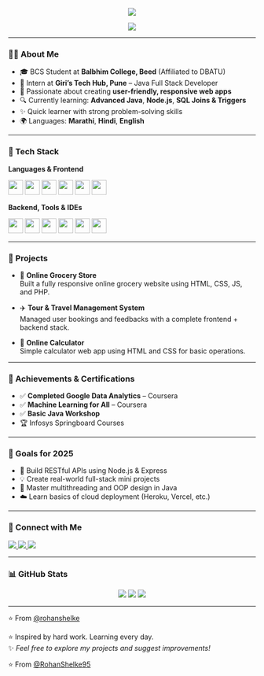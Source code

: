 <p align="center">
  <img src="https://capsule-render.vercel.app/api?type=waving&color=0:0093E9,100:80D0C7&height=200&section=header&text=Rohan%20Shelke&fontSize=40&fontColor=ffffff&animation=fadeIn" />
</p>

<p align="center">
  <img src="https://readme-typing-svg.demolab.com?font=Fira+Code&weight=500&pause=1000&color=03DAC5&width=500&lines=Java+Full+Stack+Learner;Node.js+%7C+MySQL+%7C+Frontend+Dev;Passionate+about+Clean+UI+%26+Problem+Solving;Tech+Explorer+and+Team+Player" />
</p>

---

### 👨‍💻 About Me

- 🎓 BCS Student at **Balbhim College, Beed** (Affiliated to DBATU)
- 💼 Intern at **Giri’s Tech Hub, Pune** – Java Full Stack Developer  
- 🚀 Passionate about creating **user-friendly, responsive web apps**
- 🔍 Currently learning: **Advanced Java**, **Node.js**, **SQL Joins & Triggers**
- ✨ Quick learner with strong problem-solving skills
- 🌍 Languages: **Marathi**, **Hindi**, **English**

---

### 🧰 Tech Stack

**Languages & Frontend**

<p>
  <img src="https://cdn.jsdelivr.net/gh/devicons/devicon/icons/c/c-original.svg" width="30px"/>
  <img src="https://cdn.jsdelivr.net/gh/devicons/devicon/icons/cplusplus/cplusplus-original.svg" width="30px"/>
  <img src="https://cdn.jsdelivr.net/gh/devicons/devicon/icons/java/java-original.svg" width="30px"/>
  <img src="https://cdn.jsdelivr.net/gh/devicons/devicon/icons/html5/html5-original.svg" width="30px"/>
  <img src="https://cdn.jsdelivr.net/gh/devicons/devicon/icons/css3/css3-original.svg" width="30px"/>
  <img src="https://cdn.jsdelivr.net/gh/devicons/devicon/icons/javascript/javascript-original.svg" width="30px"/>
</p>

**Backend, Tools & IDEs**

<p>
  <img src="https://cdn.jsdelivr.net/gh/devicons/devicon/icons/nodejs/nodejs-original.svg" width="30px"/>
  <img src="https://cdn.jsdelivr.net/gh/devicons/devicon/icons/mysql/mysql-original.svg" width="30px"/>
  <img src="https://cdn.jsdelivr.net/gh/devicons/devicon/icons/linux/linux-original.svg" width="30px"/>
  <img src="https://cdn.jsdelivr.net/gh/devicons/devicon/icons/github/github-original.svg" width="30px"/>
  <img src="https://cdn.jsdelivr.net/gh/devicons/devicon/icons/vscode/vscode-original.svg" width="30px"/>
  <img src="https://cdn.jsdelivr.net/gh/devicons/devicon/icons/eclipse/eclipse-original.svg" width="30px"/>
</p>

---

### 🧠 Projects

- 🛒 **Online Grocery Store**  
  Built a fully responsive online grocery website using HTML, CSS, JS, and PHP.

- ✈️ **Tour & Travel Management System**  
  Managed user bookings and feedbacks with a complete frontend + backend stack.

- 🧮 **Online Calculator**  
  Simple calculator web app using HTML and CSS for basic operations.

---

### 🏅 Achievements & Certifications

- ✅ **Completed Google Data Analytics** – Coursera  
- ✅ **Machine Learning for All** – Coursera  
- ✅ **Basic Java Workshop**  
- 🏆 Infosys Springboard Courses

---

### 🎯 Goals for 2025

- 🔄 Build RESTful APIs using Node.js & Express  
- 💡 Create real-world full-stack mini projects  
- 🧩 Master multithreading and OOP design in Java  
- ☁️ Learn basics of cloud deployment (Heroku, Vercel, etc.)

---

### 🔗 Connect with Me

<p align="left">
  <a href="https://www.linkedin.com/in/rohan-shelke-9136b8317" target="_blank">
    <img src="https://img.shields.io/badge/LinkedIn-blue?style=for-the-badge&logo=linkedin&logoColor=white" />
  </a>
  <a href="mailto:shelkerohan555@gmail.com">
    <img src="https://img.shields.io/badge/Gmail-red?style=for-the-badge&logo=gmail&logoColor=white" />
  </a>
  <a href="https://github.com/rohanshelke" target="_blank">
    <img src="https://img.shields.io/badge/GitHub-black?style=for-the-badge&logo=github&logoColor=white" />
  </a>
</p>

---

### 📊 GitHub Stats

<p align="center">
  <img src="https://github-readme-stats.vercel.app/api?username=rohanshelke&show_icons=true&theme=tokyonight" />
  <img src="https://github-readme-streak-stats.herokuapp.com/?user=rohanshelke&theme=tokyonight" />
  <img src="https://github-readme-stats.vercel.app/api/top-langs/?username=rohanshelke&layout=compact&theme=tokyonight" />
</p>

---

⭐️ From [@rohanshelke](https://github.com/rohanshelke)


⭐️ Inspired by hard work. Learning every day.  
✨ _Feel free to explore my projects and suggest improvements!_


⭐️ From [@RohanShelke95](https://github.com/RohanShelke95)

